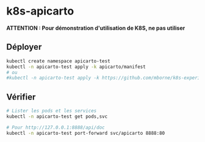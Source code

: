 # k8s-apicarto

**ATTENTION : Pour démonstration d'utilisation de K8S, ne pas utiliser**

## Déployer

```bash
kubectl create namespace apicarto-test
kubectl -n apicarto-test apply -k apicarto/manifest
# ou
#kubectl -n apicarto-test apply -k https://github.com/mborne/k8s-experiments/apicarto/manifest
```

## Vérifier

```bash
# Lister les pods et les services
kubectl -n apicarto-test get pods,svc

# Pour http://127.0.0.1:8888/api/doc
kubectl -n apicarto-test port-forward svc/apicarto 8888:80
```


